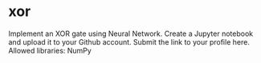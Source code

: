 # xor
Implement an XOR gate using Neural Network.   Create a Jupyter notebook and upload it to your Github account. Submit the link to your profile here.  Allowed libraries: NumPy
